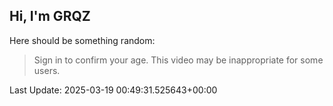 ## Hi, I'm GRQZ
Here should be something random:  
> Sign in to confirm your age. This video may be inappropriate for some users.


Last Update: 2025-03-19 00:49:31.525643+00:00
